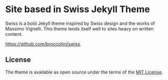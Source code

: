 # Site based in Swiss Jekyll Theme

Swiss is a bold Jekyll theme inspired by Swiss design and the works of Massimo Vignelli. This theme lends itself well to sites heavy on written content.

https://github.com/broccolini/swiss.

## License

The theme is available as open source under the terms of the [MIT License](http://opensource.org/licenses/MIT).
